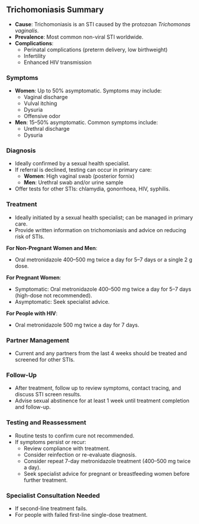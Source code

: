 ## Trichomoniasis Summary

- **Cause**: Trichomoniasis is an STI caused by the protozoan *Trichomonas vaginalis*.
- **Prevalence**: Most common non-viral STI worldwide.
- **Complications**:
  - Perinatal complications (preterm delivery, low birthweight)
  - Infertility
  - Enhanced HIV transmission

### Symptoms
- **Women**: Up to 50% asymptomatic. Symptoms may include:
  - Vaginal discharge
  - Vulval itching
  - Dysuria
  - Offensive odor
- **Men**: 15–50% asymptomatic. Common symptoms include:
  - Urethral discharge
  - Dysuria

### Diagnosis
- Ideally confirmed by a sexual health specialist.
- If referral is declined, testing can occur in primary care:
  - **Women**: High vaginal swab (posterior fornix)
  - **Men**: Urethral swab and/or urine sample
- Offer tests for other STIs: chlamydia, gonorrhoea, HIV, syphilis.

### Treatment
- Ideally initiated by a sexual health specialist; can be managed in primary care.
- Provide written information on trichomoniasis and advice on reducing risk of STIs.
  
**For Non-Pregnant Women and Men**:
- Oral metronidazole 400–500 mg twice a day for 5–7 days or a single 2 g dose.

**For Pregnant Women**:
- Symptomatic: Oral metronidazole 400–500 mg twice a day for 5–7 days (high-dose not recommended).
- Asymptomatic: Seek specialist advice.

**For People with HIV**:
- Oral metronidazole 500 mg twice a day for 7 days.

### Partner Management
- Current and any partners from the last 4 weeks should be treated and screened for other STIs.

### Follow-Up
- After treatment, follow up to review symptoms, contact tracing, and discuss STI screen results.
- Advise sexual abstinence for at least 1 week until treatment completion and follow-up.

### Testing and Reassessment
- Routine tests to confirm cure not recommended.
- If symptoms persist or recur:
  - Review compliance with treatment.
  - Consider reinfection or re-evaluate diagnosis.
  - Consider repeat 7-day metronidazole treatment (400–500 mg twice a day).
  - Seek specialist advice for pregnant or breastfeeding women before further treatment.

### Specialist Consultation Needed
- If second-line treatment fails.
- For people with failed first-line single-dose treatment.